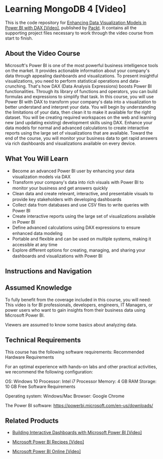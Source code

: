 


# Learning MongoDB 4 [Video]
This is the code repository for [Enhancing Data Visualization Models in Power BI with DAX [Video]](https://www.packtpub.com/data/enhancing-data-visualization-models-in-power-bi-with-dax-video), published by [Packt](https://www.packtpub.com/?utm_source=github). It contains all the supporting project files necessary to work through the video course from start to finish.
## About the Video Course
Microsoft's Power BI is one of the most powerful business intelligence tools on the market. It provides actionable information about your company's data through appealing dashboards and visualizations. To present insightful visualizations, you need to perform statistical operations and data-crunching. That's how DAX (Data Analysis Expressions) boosts Power BI functionalities. Through its library of functions and operators, you can build formulas and expressions to simplify that task.
In this course, you will use Power BI with DAX to transform your company's data into a visualization to better understand and interpret your data. You will begin by understanding the limitations of your data, then clean it to make it available for the right dataset. You will be creating required workspaces on the web and learning new (and updating existing) development skills using DAX. Enhance your data models for normal and advanced calculations to create interactive reports using the large set of visualizations that are available.
Toward the end of the course, you will monitor your business data to get rapid answers via rich dashboards and visualizations available on every device.

<H2>What You Will Learn</H2>
<DIV class=book-info-will-learn-text>
<UL>
<LI><SPAN style="LINE-HEIGHT: 20px; BACKGROUND-COLOR: transparent">	Become an advanced Power BI user by enhancing your data visualization models via DAX</SPAN> 
<LI><SPAN style="LINE-HEIGHT: 20px; BACKGROUND-COLOR: transparent">Transform your company's data into rich visuals with Power BI to monitor your business and get answers quickly</SPAN> 
<LI><SPAN style="LINE-HEIGHT: 20px; BACKGROUND-COLOR: transparent">Clean data and create relevant, interactive, and presentable visuals to provide key stakeholders with developing dashboards</SPAN> 
<LI><SPAN style="LINE-HEIGHT: 20px; BACKGROUND-COLOR: transparent">Collect data from databases and use CSV files to write queries with Power BI</SPAN> 
<LI><SPAN style="LINE-HEIGHT: 20px; BACKGROUND-COLOR: transparent">Create interactive reports using the large set of visualizations available in Power BI</SPAN> 
<LI><SPAN style="LINE-HEIGHT: 20px; BACKGROUND-COLOR: transparent">Define advanced calculations using DAX expressions to ensure enhanced data modeling</SPAN>
<LI><SPAN style="LINE-HEIGHT: 20px; BACKGROUND-COLOR: transparent">Portable and flexible and can be used on multiple systems, making it accessible at any time</SPAN>
<LI><SPAN style="LINE-HEIGHT: 20px; BACKGROUND-COLOR: transparent">Explore different options for creating, managing, and sharing your dashboards and visualizations with Power BI</SPAN> </LI></UL></DIV>

## Instructions and Navigation
## Assumed Knowledge
To fully benefit from the coverage included in this course, you will need:
This video is for BI professionals, developers, engineers, IT Managers, or power users who want to gain insights from their business data using Microsoft Power BI.

Viewers are assumed to know some basics about analyzing data.

## Technical Requirements
This course has the following software requirements:
Recommended Hardware Requirements

For an optimal experience with hands-on labs and other practical activities, we recommend the following configuration:

OS: Windows 10 Processor: Intel i7 Processor Memory: 4 GB RAM Storage: 10 GB Free Software Requirements

Operating system: Windows/Mac Browser: Google Chrome

The Power BI software: https://powerbi.microsoft.com/en-us/downloads/



## Related Products
* [Building Interactive Dashboards with Microsoft Power BI [Video]](https://www.packtpub.com/virtualization-and-cloud/building-interactive-dashboards-microsoft-power-bi-video)

* [Microsoft Power BI Recipes [Video]](https://www.packtpub.com/big-data-and-business-intelligence/microsoft-power-bi-recipes-video?utm_source=github&utm_medium=repository&utm_campaign=9781788291217)

* [Microsoft Power BI Online [Video]](https://www.packtpub.com/big-data-and-business-intelligence/microsoft-power-bi-online-video?utm_source=github&utm_medium=repository&utm_campaign=9781788295352)

